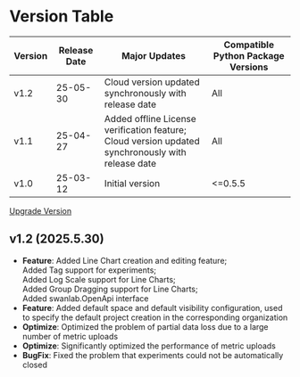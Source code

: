 # Version Table

| Version | Release Date | Major Updates | Compatible Python Package Versions |
| --- | --- | --- | --- |
| v1.2 | 25-05-30 | Cloud version updated synchronously with release date | All |
| v1.1 | 25-04-27 | Added offline License verification feature; <br> Cloud version updated synchronously with release date | All |
| v1.0 | 25-03-12 | Initial version | <=0.5.5 |

[Upgrade Version](/en/guide_cloud/self_host/docker-deploy.html#upgrade-version)

## v1.2 (2025.5.30)

- **Feature**: Added Line Chart creation and editing feature; <br> Added Tag support for experiments; <br> Added Log Scale support for Line Charts; <br> Added Group Dragging support for Line Charts; <br> Added swanlab.OpenApi interface
- **Feature**: Added default space and default visibility configuration, used to specify the default project creation in the corresponding organization
- **Optimize**: Optimized the problem of partial data loss due to a large number of metric uploads
- **Optimize**: Significantly optimized the performance of metric uploads
- **BugFix**: Fixed the problem that experiments could not be automatically closed
